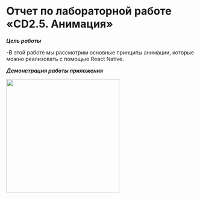 # Отчет по лабораторной работе «CD2.5. Анимация»

***Цель работы***

-В этой работе мы рассмотрим основные принципы анимации, которые можно реализовать с помощью React Native. 

***Демонстрация работы приложения***

<img src="https://user-images.githubusercontent.com/90133237/165599872-04c8371e-3842-4d24-a180-dcd8154a4026.gif" width="300" />
